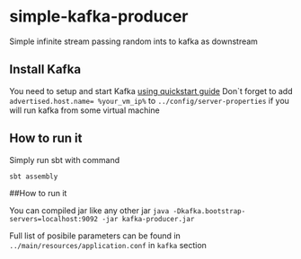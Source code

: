 # simple-kafka-producer

Simple infinite stream passing random ints to kafka as downstream

## Install Kafka
You need to setup and start Kafka [using quickstart guide]("https://kafka.apache.org/quickstart")
Don\`t forget to add `advertised.host.name= %your_vm_ip%` to `../config/server-properties` if you will run kafka from some virtual machine 

## How to run it

Simply run sbt with command
```
sbt assembly
```

##How to run it

You can compiled jar like any other jar
`java -Dkafka.bootstrap-servers=localhost:9092 -jar kafka-producer.jar`

Full list of posibile parameters can be found in `../main/resources/application.conf` in `kafka` section
